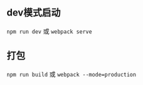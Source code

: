 ## dev模式启动
```npm run dev``` 或 ```webpack serve```

## 打包
```npm run build``` 或 ```webpack --mode=production```
